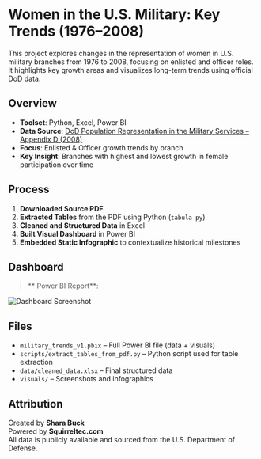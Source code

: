 # Women in the U.S. Military: Key Trends (1976–2008)

This project explores changes in the representation of women in U.S. military branches from 1976 to 2008, focusing on enlisted and officer roles. It highlights key growth areas and visualizes long-term trends using official DoD data.

## Overview

-  **Toolset**: Python, Excel, Power BI  
-  **Data Source**: [DoD Population Representation in the Military Services – Appendix D (2008)](https://prhome.defense.gov/Portals/52/Documents/MRA_Docs/MPP/AP/poprep/2008/appendixd.pdf)  
-  **Focus**: Enlisted & Officer growth trends by branch  
-  **Key Insight**: Branches with highest and lowest growth in female participation over time

##  Process

1. **Downloaded Source PDF**
2. **Extracted Tables** from the PDF using Python (`tabula-py`)
3. **Cleaned and Structured Data** in Excel
4. **Built Visual Dashboard** in Power BI
5. **Embedded Static Infographic** to contextualize historical milestones

##  Dashboard

>  ** Power BI Report**: 

![Dashboard Screenshot](visuals/dashboard_screenshot.jpg)

##  Files

- `military_trends_v1.pbix` – Full Power BI file (data + visuals)
- `scripts/extract_tables_from_pdf.py` – Python script used for table extraction
- `data/cleaned_data.xlsx` – Final structured data
- `visuals/` – Screenshots and infographics

## Attribution

Created by **Shara Buck**  
Powered by **Squirreltec.com**  
All data is publicly available and sourced from the U.S. Department of Defense.
